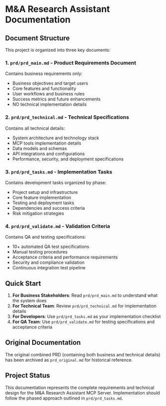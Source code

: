 # M&A Research Assistant Documentation

## Document Structure

This project is organized into three key documents:

### 1. `prd/prd_main.md` - Product Requirements Document
Contains business requirements only:
- Business objectives and target users
- Core features and functionality
- User workflows and business rules
- Success metrics and future enhancements
- NO technical implementation details

### 2. `prd/prd_technical.md` - Technical Specifications
Contains all technical details:
- System architecture and technology stack
- MCP tools implementation details
- Data models and schemas
- API integrations and configurations
- Performance, security, and deployment specifications

### 3. `prd/prd_tasks.md` - Implementation Tasks
Contains development tasks organized by phase:
- Project setup and infrastructure
- Core feature implementation
- Testing and deployment tasks
- Dependencies and success criteria
- Risk mitigation strategies

### 4. `prd/prd_validate.md` - Validation Criteria
Contains QA and testing specifications:
- 10+ automated QA test specifications
- Manual testing procedures
- Acceptance criteria and performance requirements
- Security and compliance validation
- Continuous integration test pipeline

## Quick Start

1. **For Business Stakeholders**: Read `prd/prd_main.md` to understand what the system does
2. **For Technical Team**: Review `prd/prd_technical.md` for implementation details
3. **For Developers**: Use `prd/prd_tasks.md` as your implementation checklist
4. **For QA Team**: Use `prd/prd_validate.md` for testing specifications and acceptance criteria

## Original Documentation

The original combined PRD (containing both business and technical details) has been archived as `prd_original.md` for historical reference.

## Project Status

This documentation represents the complete requirements and technical design for the M&A Research Assistant MCP Server. Implementation should follow the phased approach outlined in `prd/prd_tasks.md`.